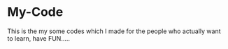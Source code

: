 # My-Code
This is the my some  codes which I made for  the  people  who actually want  to  learn, have FUN.....

